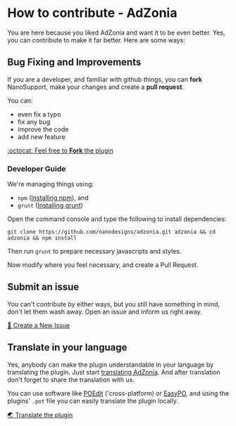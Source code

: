 # How to contribute - AdZonia
You are here because you liked AdZonia and want it to be even better. Yes, you can contribute to make it far better. Here are some ways:

## Bug Fixing and Improvements
If you are a developer, and familiar with github things, you can **fork** NanoSupport, make your changes and create a **pull request**.

You can:
* even fix a typo
* fix any bug
* improve the code
* add new feature

[:octocat: Feel free to **Fork** the plugin](https://github.com/nanodesigns/adzonia/fork)

### Developer Guide
We're managing things using:

* `npm` ([Installing npm](https://docs.npmjs.com/getting-started/installing-node)), and
* `grunt` ([Installing grunt](https://gruntjs.com/getting-started))

Open the command console and type the following to install dependencies:

````
git clone https://github.com/nanodesigns/adzonia.git adzonia && cd adzonia && npm install
````

Then run `grunt` to prepare necessary javascripts and styles.

Now modify where you feel necessary, and create a Pull Request.

## Submit an issue
You can't contribute by either ways, but you still have something in mind, don't let them wash away. Open an issue and inform us right away.

[:bug: Create a New Issue](https://github.com/nanodesigns/adzonia/issues/new)

## Translate in your language
Yes, anybody can make the plugin understandable in your language by translating the plugin. Just start [translating AdZonia](https://github.com/nanodesigns/adzonia/wiki/Translating-AdZonia). And after translation don't forget to share the translation with us.

You can use software like [POEdit](https://poedit.net/download) ('cross-platform) or [EasyPO](http://www.eazypo.ca/), and using the plugins' `.pot` file you can easily translate the plugin locally.

[:earth_asia: Translate the plugin](https://github.com/nanodesigns/adzonia/wiki/Translating-AdZonia)

